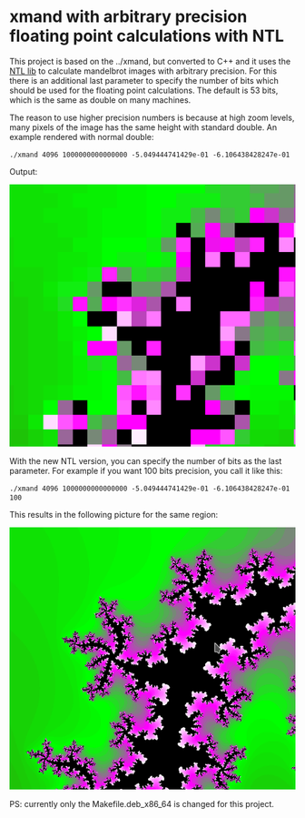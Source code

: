 # xmand with arbitrary precision floating point calculations with NTL

This project is based on the ../xmand, but converted to C++ and it uses the
[NTL lib](https://www.shoup.net/ntl/) to calculate mandelbrot images with
arbitrary precision. For this there is an additional last parameter to specify
the number of bits which should be used for the floating point calculations.
The default is 53 bits, which is the same as double on many machines.

The reason to use higher precision numbers is because at high zoom levels,
many pixels of the image has the same height with standard double.
An example rendered with normal double:

```
./xmand 4096 1000000000000000 -5.049444741429e-01 -6.106438428247e-01
```

Output:

![double xmand](old.png "double xmand")

With the new NTL version, you can specify the number of bits as the last parameter.
For example if you want 100 bits precision, you call it like this:

```
./xmand 4096 1000000000000000 -5.049444741429e-01 -6.106438428247e-01 100
```

This results in the following picture for the same region:

![NTL xmand](new.png "NTL xmand")

PS: currently only the Makefile.deb_x86_64 is changed for this project.

